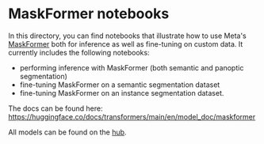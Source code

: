 # MaskFormer notebooks

In this directory, you can find notebooks that illustrate how to use Meta's [MaskFormer](https://huggingface.co/docs/transformers/model_doc/maskformer) both for inference as well as fine-tuning on custom data. It currently includes the following notebooks:

- performing inference with MaskFormer (both semantic and panoptic segmentation)
- fine-tuning MaskFormer on a semantic segmentation dataset
- fine-tuning MaskFormer on an instance segmentation dataset.

The docs can be found here: https://huggingface.co/docs/transformers/main/en/model_doc/maskformer

All models can be found on the [hub](https://huggingface.co/models?search=maskformer).
